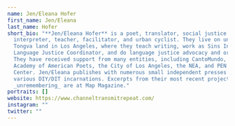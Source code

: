 ```yaml
---
name: Jen/Eleana Hofer
first_name: Jen/Eleana
last_name: Hofer
short_bio: "**Jen/Eleana Hofer** is a poet, translator, social justice
  interpreter, teacher, facilitator, and urban cyclist. They live on unceded
  Tongva land in Los Angeles, where they teach writing, work as Sins Invalid’s
  Language Justice Coordinator, and do language justice advocacy and organizing.
  They have received support from many entities, including CantoMundo, the
  Academy of American Poets, the City of Los Angeles, the NEA, and PEN American
  Center. Jen/Eleana publishes with numerous small independent presses and in
  various DIY/DIT incarnations. Excerpts from their most recent project,
  _unremembering_ are at Map Magazine."
portraits: []
website: https://www.channeltransmitrepeat.com/
instagram: ""
twitter: ""
---
```

